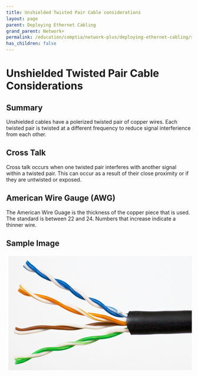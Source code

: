 ```yaml
---
title: Unshielded Twisted Pair Cable considerations
layout: page
parent: Deploying Ethernet Cabling
grand_parent: Network+
permalink: /education/comptia/network-plus/deploying-ethernet-cabling/summarize-copper-cabling-types/unsheilded-twisted-pair-cable-considerations/
has_children: false
---
```


# Unshielded Twisted Pair Cable Considerations

## Summary

Unshielded cables have a polerized twisted pair of copper wires. Each twisted pair is twisted at a different frequency to reduce signal interferience from each other.

## Cross Talk

Cross talk occurs when one twisted pair interferes with another signal within a twisted pair. This can occur as a result of their close proximity or if they are untwisted or exposed.

## American Wire Gauge (AWG)

The American Wire Guage is the thickness of the copper piece that is used. The standard is between 22 and 24. Numbers that increase indicate a thinner wire.

## Sample Image

![Twisted Pair Copper Cable](twisted-pair-copper-cable.png)